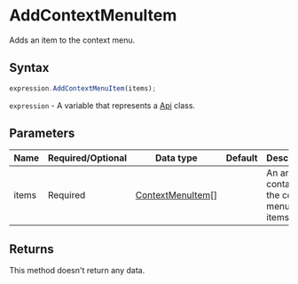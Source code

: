 # AddContextMenuItem

Adds an item to the context menu.

## Syntax

```javascript
expression.AddContextMenuItem(items);
```

`expression` - A variable that represents a [Api](../Api.md) class.

## Parameters

| **Name** | **Required/Optional** | **Data type** | **Default** | **Description** |
| ------------- | ------------- | ------------- | ------------- | ------------- |
| items | Required | [ContextMenuItem](../../Enumeration/ContextMenuItem.md)[] |  | An array containing the context menu items. |

## Returns

This method doesn't return any data.